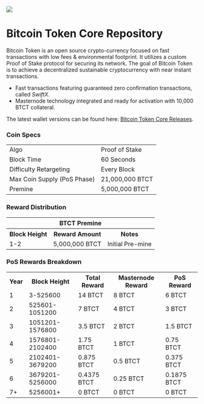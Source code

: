 <img src="https://github.com/bitcointokenbtct/Official-Images/blob/master/github-header1.jpg">

Bitcoin Token Core Repository
=====================================

Bitcoin Token is an open source crypto-currency focused on fast transactions with low fees & environmental footprint.  It utilizes a custom Proof of Stake protocol for securing its network. The goal of Bitcoin Token is to achieve a decentralized sustainable cryptocurrency with near instant transactions.

- Fast transactions featuring guaranteed zero confirmation transactions, called _SwiftX_.
- Masternode technology integrated and ready for activation with 10,000 BTCT collateral.

The latest wallet versions can be found here: <a href="https://github.com/bitcointokenbtct/Bitcoin-Token-Core/releases">Bitcoin Token Core Releases</a>.

### Coin Specs
<table>
<tr><td>Algo</td><td>Proof of Stake</td></tr>
<tr><td>Block Time</td><td>60 Seconds</td></tr>
<tr><td>Difficulty Retargeting</td><td>Every Block</td></tr>
<tr><td>Max Coin Supply (PoS Phase)</td><td>21,000,000 BTCT</td></tr>
<tr><td>Premine</td><td>5,000,000 BTCT</td></tr>
</table>

### Reward Distribution

<table>
<th colspan=4>BTCT Premine</th>
<tr><th>Block Height</th><th>Reward Amount</th><th>Notes</th></tr>
<tr><td>1-2</td><td>5,000,000 BTCT</td><td>Initial Pre-mine</td></tr>
</table>

### PoS Rewards Breakdown

<table>
<th>Year</th><th>Block Height</th><th>Total Reward</th><th>Masternode Reward</th><th>PoS Reward</th>
<tr><td>1</td><td>3-525600</td><td>14 BTCT</td><td>8 BTCT</td><td>6 BTCT</td></tr>
<tr><td>2</td><td>525601-1051200</td><td>7 BTCT</td><td>4 BTCT</td><td>3 BTCT</td></tr>
<tr><td>3</td><td>1051201-1576800</td><td>3.5 BTCT</td><td>2 BTCT</td><td>1.5 BTCT</td></tr>
<tr><td>4</td><td>1576801-2102400</td><td>1.75 BTCT</td><td>1 BTCT</td><td>0.75 BTCT</td></tr>
<tr><td>5</td><td>2102401-3679200</td><td>0.875 BTCT</td><td>0.5 BTCT</td><td>0.375 BTCT</td></tr>
<tr><td>6</td><td>3679201-5256000</td><td>0.4375 BTCT</td><td>0.25 BTCT</td><td>0.1875 BTCT</td></tr>
<tr><td>7+</td><td>5256001+</td><td>0 BTCT</td><td>0 BTCT</td><td>0 BTCT</td></tr>
</table>
